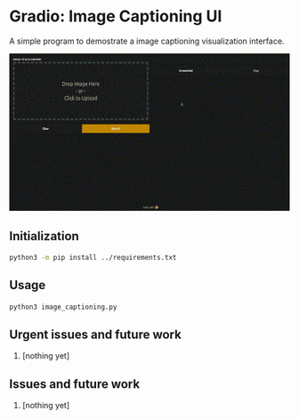 # Gradio: Image Captioning UI

A simple program to demostrate a image captioning visualization interface.

![Alt Text](gifs/ImageCaptioning.gif)

## Initialization

```bash
python3 -m pip install ../requirements.txt
```


## Usage

```bash
python3 image_captioning.py
```


## Urgent issues and future work
1. [nothing yet]


## Issues and future work
1. [nothing yet]
